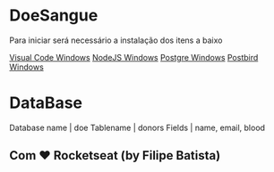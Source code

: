 # DoeSangue

Para iniciar será necessário a instalação dos itens a baixo

[Visual Code Windows](https://aka.ms/win32-x64-user-stable)
[NodeJS Windows](https://nodejs.org/dist/v12.16.0/node-v12.16.0-x64.msi)
[Postgre Windows](https://www.enterprisedb.com/thank-you-downloading-postgresql?anid=1257365)
[Postbird Windows](https://github.com/Paxa/postbird/releases/download/0.8.4/Postbird-Setup-0.8.4.exe)

# DataBase 

Database name   | doe
Tablename       | donors
Fields          | name, email, blood


## Com ❤ Rocketseat (by Filipe Batista)